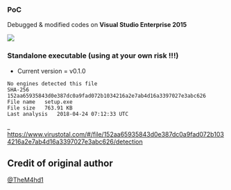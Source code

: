 ### PoC 
Debugged & modified codes on **Visual Studio Enterprise 2015**

<img src="https://i.imgur.com/IOnB5nP.png"> 

### Standalone executable (using at your own risk !!!) 

+ Current version = v0.1.0

```
No engines detected this file
SHA-256	152aa65935843d0e387dc0a9fad072b1034216a2e7ab4d16a3397027e3abc626
File name	setup.exe
File size	763.91 KB
Last analysis	2018-04-24 07:12:33 UTC
```
_ https://www.virustotal.com/#/file/152aa65935843d0e387dc0a9fad072b1034216a2e7ab4d16a3397027e3abc626/detection

## Credit of original author 
[@TheM4hd1](https://github.com/TheM4hd1)
